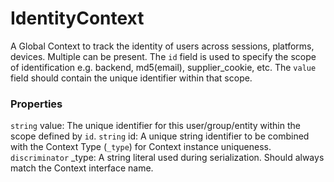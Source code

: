 # IdentityContext
A Global Context to track the identity of users across sessions, platforms, devices. Multiple can be present.
The `id` field is used to specify the scope of identification e.g. backend, md5(email), supplier_cookie, etc.
The `value` field should contain the unique identifier within that scope.

### Properties
`string` value: The unique identifier for this user/group/entity within the scope defined by `id`.
`string` id: A unique string identifier to be combined with the Context Type (`_type`) 
for Context instance uniqueness.
`discriminator` _type: A string literal used during serialization. Should always match the Context interface name.
